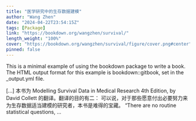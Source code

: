 ```yaml
---
title: "医学研究中的生存数据建模"
author: "Wang Zhen"
date: "2024-04-22T23:54:15Z"
tags: [Package]
link: "https://bookdown.org/wangzhen/survival/"
length_weight: "100%"
cover: "https://bookdown.org/wangzhen/survival/figure/cover.png#center"
pinned: false
---
```


<p>This is a minimal example of using the bookdown package to write a book.
The HTML output format for this example is bookdown::gitbook,
set in the _output.yml file.</p> [...] 本书为 Modelling Survival Data in Medical Research 4th Edition, by David Collett 的翻译。翻译的目的有二： 可以说，对于那些愿意付出必要努力来为生存数据适当建模的研究者，本书是难得的宝藏。 “There are no routine statistical questions, ...
